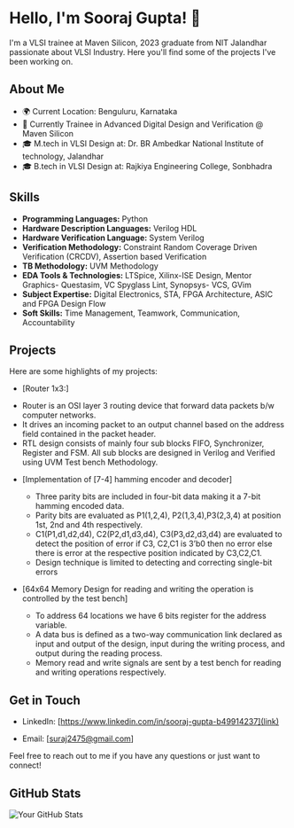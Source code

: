 # Hello, I'm Sooraj Gupta! 👋

I'm a VLSI trainee at Maven Silicon, 2023 graduate from NIT Jalandhar passionate about VLSI Industry. Here you'll find some of the projects I've been working on.

## About Me

- 🌍 Current Location: Benguluru, Karnataka
- 💼 Currently Trainee in Advanced Digital Design and Verification @ Maven Silicon
- 🎓 M.tech in VLSI Design at: Dr. BR Ambedkar National Institute of technology, Jalandhar
- 🎓 B.tech in VLSI Design at: Rajkiya Engineering College, Sonbhadra
## Skills

- **Programming Languages:** Python 
- **Hardware Description Languages:** Verilog HDL 
- **Hardware Verification Language:** System Verilog 
- **Verification Methodology:** Constraint Random Coverage Driven Verification (CRCDV), Assertion based Verification
- **TB Methodology:** UVM Methodology 
- **EDA Tools & Technologies:** LTSpice, Xilinx-ISE Design, Mentor Graphics- Questasim, VC Spyglass Lint, Synopsys- VCS, GVim
- **Subject Expertise:** Digital Electronics, STA, FPGA Architecture, ASIC and FPGA Design Flow
- **Soft Skills:** Time Management, Teamwork, Communication, Accountability
## Projects

Here are some highlights of my projects:

- [Router 1x3:]
* Router is an OSI layer 3 routing device that forward data
packets b/w computer networks.
* It drives an incoming packet to an output channel based on
the address field contained in the packet header.
* RTL design consists of mainly four sub blocks FIFO, Synchronizer, Register and FSM. All sub blocks are designed in Verilog and Verified using UVM Test bench Methodology.

- [Implementation of [7-4] hamming encoder and decoder]
    * Three parity bits are included in four-bit data making it a 7-bit hamming encoded data.
    * Parity bits are evaluated as P1(1,2,4), P2(1,3,4),P3(2,3,4) at position 1st, 2nd and 4th respectively.
    * C1(P1,d1,d2,d4), C2(P2,d1,d3,d4), C3(P3,d2,d3,d4) are evaluated to detect the position of error if C3,  C2,C1 is 3’b0 then no error else there is error at the respective position indicated by C3,C2,C1.
    * Design technique is limited to detecting and correcting single-bit errors

- [64x64 Memory Design for reading and writing the operation is controlled by the test bench]
    * To address 64 locations we have 6 bits register for the address variable.
    * A data bus is defined as a two-way communication link declared as input and output of the design, input during the writing process, and output during the reading process.
    * Memory read and write signals are sent by a test bench for reading and writing operations respectively.


## Get in Touch

- LinkedIn: [https://www.linkedin.com/in/sooraj-gupta-b49914237](link)

- Email: [suraj2475@gmail.com]

Feel free to reach out to me if you have any questions or just want to connect!

## GitHub Stats

![Your GitHub Stats](https://github-readme-stats.vercel.app/api?username=GuptaSooraj&show_icons=true&theme=radical)
